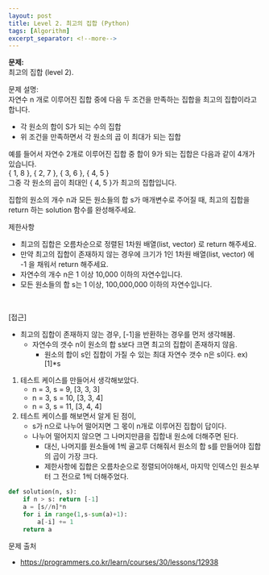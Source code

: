 ```yaml
---
layout: post
title: Level 2. 최고의 집합 (Python)
tags: [Algorithm]
excerpt_separator: <!--more-->
---
```


**문제:**    
최고의 집합 (level 2).

문제 설명:    
자연수 n 개로 이루어진 집합 중에 다음 두 조건을 만족하는 집합을 최고의 집합이라고 합니다.
- 각 원소의 합이 S가 되는 수의 집합   
- 위 조건을 만족하면서 각 원소의 곱 이 최대가 되는 집합    
<!--more-->

예를 들어서 자연수 2개로 이루어진 집합 중 합이 9가 되는 집합은 다음과 같이 4개가 있습니다.   
{ 1, 8 }, { 2, 7 }, { 3, 6 }, { 4, 5 }   
그중 각 원소의 곱이 최대인 { 4, 5 }가 최고의 집합입니다.   

집합의 원소의 개수 n과 모든 원소들의 합 s가 매개변수로 주어질 때, 최고의 집합을 return 하는 solution 함수를 완성해주세요.   

제한사항   
- 최고의 집합은 오름차순으로 정렬된 1차원 배열(list, vector) 로 return 해주세요.
- 만약 최고의 집합이 존재하지 않는 경우에 크기가 1인 1차원 배열(list, vector) 에 -1 을 채워서 return 해주세요.
- 자연수의 개수 n은 1 이상 10,000 이하의 자연수입니다.
- 모든 원소들의 합 s는 1 이상, 100,000,000 이하의 자연수입니다.

<br>

[접근]   
- 최고의 집합이 존재하지 않는 경우, [-1]을 반환하는 경우를 먼저 생각해봄.
    - 자연수의 갯수 n이 원소의 합 s보다 크면 최고의 집합이 존재하지 않음.
        - 원소의 합이 s인 집합이 가질 수 있는 최대 자연수 갯수 n은 s이다. ex) [1]*s


1. 테스트 케이스를 만들어서 생각해보았다.
    - n = 3, s = 9, [3, 3, 3]
    - n = 3, s = 10, [3, 3, 4]
    - n = 3, s = 11, [3, 4, 4]
2. 테스트 케이스를 해보면서 알게 된 점이,
    - s가 n으로 나누어 떨어지면 그 몫이 n개로 이루어진 집합이 답이다.
    - 나누어 떨어지지 않으면 그 나머지만큼을 집합내 원소에 더해주면 된다.
        - 대신, 나머지를 원소들에 1씩 골고루 더해줘서 원소의 합 s를 만들어야 집합의 곱이 가장 크다.
        - 제한사항에 집합은 오름차순으로 정렬되어야해서, 마지막 인덱스인 원소부터 그 전으로 1씩 더해주었다. 


```python
def solution(n, s):
    if n > s: return [-1]
    a = [s//n]*n
    for i in range(1,s-sum(a)+1):
        a[-i] += 1
    return a
```

문제 출처
- https://programmers.co.kr/learn/courses/30/lessons/12938
